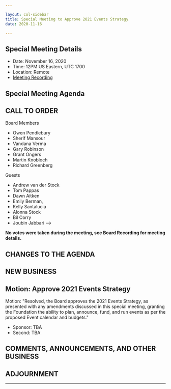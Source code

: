 ```yaml
---

layout: col-sidebar
title: Special Meeting to Approve 2021 Events Strategy
date: 2020-11-16

---
```


## Special Meeting Details

- Date: November 16, 2020
- Time: 12PM US Eastern, UTC 1700 
- Location: Remote
- [Meeting Recording](https://drive.google.com/file/d/1-2CoQBvqG8vtnmTiuwzcsffCJq62Bi3s/view?usp=sharing)

## Special Meeting Agenda

## CALL TO ORDER

Board Members
- Owen Pendlebury
- Sherif Mansour
- Vandana Verma
- Gary Robinson
- Grant Ongers
- Martin Knobloch
- Richard Greenberg

Guests
- Andrew van der Stock
- Tom Pappas
- Dawn Aitken
- Emily Berman,
- Kelly Santalucia
- Alonna Stock
- Bil Corry
- Joubin Jabbari 
-->

**No votes were taken during the meeting, see Board Recording for meeting details.**



## CHANGES TO THE AGENDA

## NEW BUSINESS

## Motion: Approve 2021 Events Strategy

Motion: "Resolved, the Board approves the 2021 Events Strategy, as presented with any amendments discussed in this special meeting, granting the Foundation the ability to plan, announce, fund, and run events as per the proposed Event calendar and budgets."  

- Sponsor: TBA
- Second: TBA

## COMMENTS, ANNOUNCEMENTS, AND OTHER BUSINESS

## ADJOURNMENT

***
